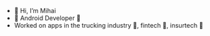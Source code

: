 - 👋 Hi, I’m Mihai
- 🤖 Android Developer 🤖
- Worked on apps in the trucking industry 🚛, fintech 🏦, insurtech 📑

<!---
alchetrus/alchetrus is a ✨ special ✨ repository because its `README.md` (this file) appears on your GitHub profile.
You can click the Preview link to take a look at your changes.
--->
